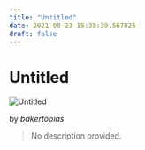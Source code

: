 ```yaml
---
title: "Untitled"
date: 2021-08-23 15:38:39.567825
draft: false
---
```


# Untitled

![Untitled](../images/174eb708-0452-11ec-8377-1e00f30e0089.png)

by *bakertobias*



> No description provided.